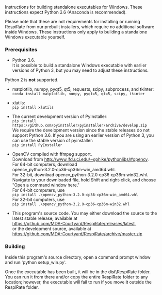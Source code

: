 Instructions for building standalone executables for Windows. These
instructions expect Python 3.6 (Anaconda is recommended).

Please note that these are not requirements for installing or running RespiRate
from our prebuilt installers, which require no additional software inside
Windows. These instructions only apply to building a standalone Windows
executable yourself.

### Prerequisites
 - Python 3.6.  
 It is possible to build a standalone Windows executable with earlier versions
 of Python 3, but you may need to adjust these instructions.

 Python 2 is **not** supported.

 - matplotlib, numpy, pyqt5, qt5, requests, scipy, subprocess, and tkinter:  
 `conda install matplotlib, numpy, pyqt=5, qt=5, scipy, tkinter`

 - xlutils:  
 `pip install xlutils`

 - The current development version of PyInstaller:  
`pip install https://github.com/pyinstaller/pyinstaller/archive/develop.zip`  
 We require the development version since the stable releases do not support
 Python 3.6. If you are using an earlier version of Python 3, you can use the
 stable version of pyinstaller:  
 `pip install PyInstaller`

 - OpenCV compiled with ffmpeg support.  
 Download from http://www.lfd.uci.edu/~gohlke/pythonlibs/#opencv.  
 For 64-bit computers, download opencv_python‑3.2.0‑cp36‑cp36m‑win_amd64.whl.  
 For 32-bit, download opencv_python‑3.2.0‑cp36‑cp36m‑win32.whl.  
 Navigate to your downloaded file, hold Shift and right-click, and choose "Open
 a command window here."  
 For 64-bit computers, use  
 `pip install .\opencv_python-3.2.0-cp36-cp36m-win_amd64.whl`  
 For 32-bit computers, use  
 `pip install .\opencv_python‑3.2.0‑cp36‑cp36m‑win32.whl`  

 - This program's source code. You may either download the source to the latest
 stable release, available at  
 https://github.com/MDA-Courtyard/RespiRate/releases/latest,  
 or the development source, available at  
 https://github.com/MDA-Courtyard/RespiRate/archive/master.zip

### Building
 Inside this program's source directory, open a command prompt window and run
 'python setup_win.py'.

 Once the executable has been built, it will be in the dist\RespiRate
 folder. You can run it from there and/or copy the entire RespiRate folder to
 any location; however, the executable will fail to run if you move it outside
 the RespiRate folder.

